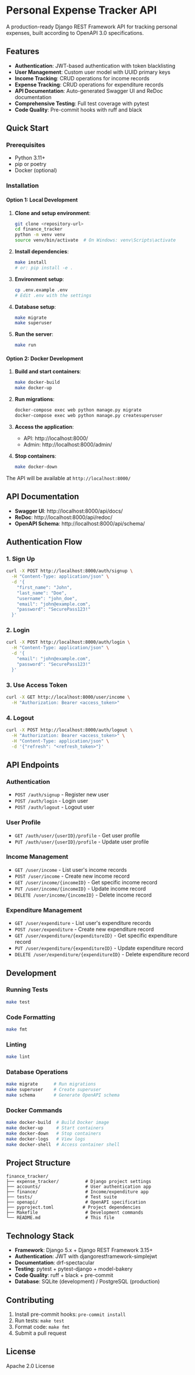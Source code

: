 # Personal Expense Tracker API

A production-ready Django REST Framework API for tracking personal expenses, built according to OpenAPI 3.0 specifications.

## Features

- **Authentication**: JWT-based authentication with token blacklisting
- **User Management**: Custom user model with UUID primary keys
- **Income Tracking**: CRUD operations for income records
- **Expense Tracking**: CRUD operations for expenditure records
- **API Documentation**: Auto-generated Swagger UI and ReDoc documentation
- **Comprehensive Testing**: Full test coverage with pytest
- **Code Quality**: Pre-commit hooks with ruff and black

## Quick Start

### Prerequisites

- Python 3.11+
- pip or poetry
- Docker (optional)

### Installation

#### Option 1: Local Development

1. **Clone and setup environment**:
   ```bash
   git clone <repository-url>
   cd finance_tracker
   python -m venv venv
   source venv/bin/activate  # On Windows: venv\Scripts\activate
   ```

2. **Install dependencies**:
   ```bash
   make install
   # or: pip install -e .
   ```

3. **Environment setup**:
   ```bash
   cp .env.example .env
   # Edit .env with the settings
   ```

4. **Database setup**:
   ```bash
   make migrate
   make superuser
   ```

5. **Run the server**:
   ```bash
   make run
   ```

#### Option 2: Docker Development

1. **Build and start containers**:
   ```bash
   make docker-build
   make docker-up
   ```

2. **Run migrations**:
   ```bash
   docker-compose exec web python manage.py migrate
   docker-compose exec web python manage.py createsuperuser
   ```

3. **Access the application**:
   - API: http://localhost:8000/
   - Admin: http://localhost:8000/admin/

4. **Stop containers**:
   ```bash
   make docker-down
   ```

The API will be available at `http://localhost:8000/`

## API Documentation

- **Swagger UI**: http://localhost:8000/api/docs/
- **ReDoc**: http://localhost:8000/api/redoc/
- **OpenAPI Schema**: http://localhost:8000/api/schema/

## Authentication Flow

### 1. Sign Up
```bash
curl -X POST http://localhost:8000/auth/signup \
  -H "Content-Type: application/json" \
  -d '{
    "first_name": "John",
    "last_name": "Doe", 
    "username": "john_doe",
    "email": "john@example.com",
    "password": "SecurePass123!"
  }'
```

### 2. Login
```bash
curl -X POST http://localhost:8000/auth/login \
  -H "Content-Type: application/json" \
  -d '{
    "email": "john@example.com",
    "password": "SecurePass123!"
  }'
```

### 3. Use Access Token
```bash
curl -X GET http://localhost:8000/user/income \
  -H "Authorization: Bearer <access_token>"
```

### 4. Logout
```bash
curl -X POST http://localhost:8000/auth/logout \
  -H "Authorization: Bearer <access_token>" \
  -H "Content-Type: application/json" \
  -d '{"refresh": "<refresh_token>"}'
```

## API Endpoints

### Authentication
- `POST /auth/signup` - Register new user
- `POST /auth/login` - Login user
- `POST /auth/logout` - Logout user

### User Profile
- `GET /auth/user/{userID}/profile` - Get user profile
- `PUT /auth/user/{userID}/profile` - Update user profile

### Income Management
- `GET /user/income` - List user's income records
- `POST /user/income` - Create new income record
- `GET /user/income/{incomeID}` - Get specific income record
- `PUT /user/income/{incomeID}` - Update income record
- `DELETE /user/income/{incomeID}` - Delete income record

### Expenditure Management
- `GET /user/expenditure` - List user's expenditure records
- `POST /user/expenditure` - Create new expenditure record
- `GET /user/expenditure/{expenditureID}` - Get specific expenditure record
- `PUT /user/expenditure/{expenditureID}` - Update expenditure record
- `DELETE /user/expenditure/{expenditureID}` - Delete expenditure record

## Development

### Running Tests
```bash
make test
```

### Code Formatting
```bash
make fmt
```

### Linting
```bash
make lint
```

### Database Operations
```bash
make migrate      # Run migrations
make superuser    # Create superuser
make schema       # Generate OpenAPI schema
```

### Docker Commands
```bash
make docker-build  # Build Docker image
make docker-up     # Start containers
make docker-down   # Stop containers
make docker-logs   # View logs
make docker-shell  # Access container shell
```

## Project Structure

```
finance_tracker/
├── expense_tracker/          # Django project settings
├── accounts/                 # User authentication app
├── finance/                  # Income/expenditure app
├── tests/                    # Test suite
├── openapi/                  # OpenAPI specification
├── pyproject.toml           # Project dependencies
├── Makefile                  # Development commands
└── README.md                 # This file
```

## Technology Stack

- **Framework**: Django 5.x + Django REST Framework 3.15+
- **Authentication**: JWT with djangorestframework-simplejwt
- **Documentation**: drf-spectacular
- **Testing**: pytest + pytest-django + model-bakery
- **Code Quality**: ruff + black + pre-commit
- **Database**: SQLite (development) / PostgreSQL (production)

## Contributing

1. Install pre-commit hooks: `pre-commit install`
2. Run tests: `make test`
3. Format code: `make fmt`
4. Submit a pull request

## License

Apache 2.0 License
